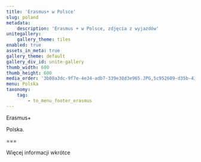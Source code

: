 ```yaml
---
title: 'Erasmus+ w Polsce'
slug: poland
metadata:
    description: 'Erasmus + w Polsce, zdjęcia z wyjazdów'
unitegallery:
    gallery_theme: tiles
enabled: true
assets_in_meta: true
gallery_theme: default
gallery_div_id: unite-gallery
thumb_width: 600
thumb_height: 600
media_order: '3b08a3dc-9f7e-4e34-adb7-339e38d3e965.JPG,5c952609-d35b-4351-a499-97722a8a0298.JPG,7e62d349-42fe-4d70-a931-8a5b3bcf106f.JPG,8de8c0a8-b0c4-4b94-8a55-9d4b24f5e215.JPG,29ab8d53-7626-4d81-8060-1d4c16beeeea.JPG,40eeda25-7887-4169-a116-915e81d58942.JPG,43a8bb8c-3e83-40f4-a3ae-7cb4867e99b5.JPG,53aea61d-a4bf-4977-ab82-9cb59c344616.JPG,120e8036-2300-463e-aad2-cf80b5a14b80.JPG,0244a9a9-5a7c-4f6f-8486-6c1a7f3d56fc.JPG,400d66bc-c56d-47c7-a759-8c7d085cb696.JPG,418b86e3-fcc7-4ec1-a620-d9492ec0ce8c.JPG,630cf9b9-872f-4520-9ac3-6cc611cd57d7.JPG,811d7f5c-526a-49d2-a03f-4168f045959b.JPG,08174d84-8755-4a23-8dbd-872637cb69b3.JPG,2445460f-cb27-4c10-8a43-9b954dc04137.JPG,45865857-e808-480f-a111-455760f64b43.JPG,a5b8cc8f-cd90-46cc-a727-335a211a6908.JPG,a09e47c7-f26c-4d03-af49-851ffdaa5449.JPG,a64c91eb-54cc-49c4-9d9d-fde8b51b1d71.JPG,afe78ed8-dfde-45ac-9c3e-78dc79c44ff6.JPG,bcc3b8e8-71f5-4b44-9190-61564837e051.JPG,bd5d8664-3713-4090-822a-475ecab31174.JPG,bd8f3f50-aec2-437f-b733-a502feda56c5.JPG,cc27e008-c900-49ea-9969-805a4aa6a9cd.JPG,cd37293e-5460-4d97-ba67-38e544541c3c.JPG,d9f0cbbb-1f48-4394-ac67-5320b6cde417.JPG,e49a0046-cf00-4fc1-9cb4-b5ba87f2d077.JPG,f5609608-b614-4e09-90e1-c2cbef3d96d0.JPG'
menu: Polska
taxonomy:
    tag:
        - to_menu_footer_erasmus
---
```


Erasmus+

Polska.

===

Więcej informacji wkrótce